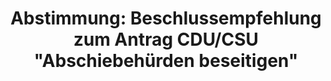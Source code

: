 ---
abstimmung:
  abstimmung: 1
  bundestagssitzung: 103
  datum: 11. Mai 2023
  legislaturperiode: 20
categories:
- Todo
data:
- title: Abstimmungsergebnis 20230511_1.pdf
  url: /res/2025-btw/abstimmungsergebnisse/20230511_1.pdf
- title: Abstimmungsergebnis 20230511_1_xls.xlsx
  url: /res/2025-btw/abstimmungsergebnisse/20230511_1_xls.xlsx
- title: Abstimmungsergebnis 20230511_1_xls.csv
  url: /res/2025-btw/abstimmungsergebnisse_csv/20230511_1_xls.csv
documents:
- local: /res/2025-btw/drucksachen/2006173.pdf
  summary: '### Antrag der CDU/CSU-Fraktion: Abschiebehürden beseitigen, Ausreisepflichten
    konsequent durchsetzen


    Der Antrag der CDU/CSU-Fraktion fordert eine konsequentere Umsetzung von Abschiebungen,
    insbesondere von Straftätern und Gefährdern.  Er kritisiert die niedrigen Abschiebezahlen
    der Bundesregierung und schlägt Maßnahmen zur Verbesserung der Rückführungsoffensive
    vor, unter anderem durch die Stärkung der Zusammenarbeit mit Herkunfts- und Transitstaaten
    und die Bekämpfung von Sekundärmigration.



    **Kernpunkte und Ziele:**


    * Rückführungsoffensive starten

    * Abschiebungen von Straftätern und Gefährdern konsequenter umsetzen

    * Abschiebezahlen erhöhen

    * Zusammenarbeit mit Herkunfts- und Transitstaaten verbessern

    * Sekundärmigration bekämpfen

    * Fehlanreize beseitigen

    * Visapolitik als Instrument zur Verbesserung der Rückführung einsetzen

    * Haftkapazitäten erhöhen

    * Rücknahmeabkommen aushandeln

    * EU-Visahebel einsetzen'
  title: Drucksache 20/6173
  url: https://dserver.bundestag.de/btd/20/061/2006173.pdf
- local: /res/2025-btw/drucksachen/2006574.pdf
  summary: '### Beschlussempfehlung und Bericht des Ausschusses für Inneres und Heimat
    (4. Ausschuss)


    Der Ausschuss empfiehlt die Ablehnung eines Antrags der CDU/CSU Fraktion, der
    sich mit der Beseitigung von Abschiebehürden und der konsequenten Durchsetzung
    von Ausreisepflichten beschäftigt.


    **Kernpunkte und Ziele:**


    * Ablehnung des CDU/CSU Antrags

    * Konsequentere Rückführungspolitik'
  title: Drucksache 20/6574
  url: https://dserver.bundestag.de/btd/20/065/2006574.pdf
ergebnis:
  AfD:
    enthaltung: 0
    gesamt: 78
    ja: 0
    nein: 73
    nichtabgegeben: 5
    ungueltig: 0
  Bündnis 90/Die Grünen:
    enthaltung: 0
    gesamt: 118
    ja: 106
    nein: 0
    nichtabgegeben: 12
    ungueltig: 0
  CDU/CSU:
    enthaltung: 0
    gesamt: 197
    ja: 0
    nein: 182
    nichtabgegeben: 15
    ungueltig: 0
  Die Linke:
    enthaltung: 0
    gesamt: 39
    ja: 33
    nein: 0
    nichtabgegeben: 6
    ungueltig: 0
  FDP:
    enthaltung: 0
    gesamt: 92
    ja: 83
    nein: 0
    nichtabgegeben: 9
    ungueltig: 0
  Fraktionslos:
    enthaltung: 0
    gesamt: 6
    ja: 1
    nein: 4
    nichtabgegeben: 1
    ungueltig: 0
  SPD:
    enthaltung: 0
    gesamt: 205
    ja: 193
    nein: 0
    nichtabgegeben: 12
    ungueltig: 0
layout: abstimmung
links:
- title: Link zu bundestag.de
  url: https://www.bundestag.de/parlament/plenum/abstimmung/abstimmung?id=850
preview: 'Deutscher Bundestag


  103. Sitzung des Deutschen Bundestages

  am Donnerstag, 11. Mai 2023


  Endgültiges Ergebnis der Namentlichen Abstimmung Nr. 1


  Beschlussempfehlung des Ausschusses für Inneres und Heimat (4. Ausschuss)

  zu dem Antrag der Fraktion der CDU/CSU

  Abschiebehürden beseitigen, Ausreisepflichten konsequent durchsetzen

  Drs. 20/6173 und 20/6574'
tags:
- Todo
title: 'Abstimmung: Beschlussempfehlung zum Antrag CDU/CSU "Abschiebehürden beseitigen"'
---